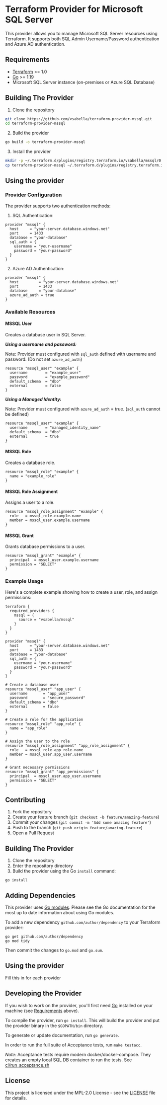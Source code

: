 # Terraform Provider for Microsoft SQL Server

This provider allows you to manage Microsoft SQL Server resources using Terraform. It supports both SQL Admin Username/Password authentication and Azure AD authentication.

## Requirements

- [Terraform](https://www.terraform.io/downloads.html) >= 1.0
- [Go](https://golang.org/doc/install) >= 1.19
- Microsoft SQL Server instance (on-premises or Azure SQL Database)

## Building The Provider

1. Clone the repository
```bash
git clone https://github.com/vsabella/terraform-provider-mssql.git
cd terraform-provider-mssql
```

2. Build the provider
```bash
go build -o terraform-provider-mssql
```

3. Install the provider
```bash
mkdir -p ~/.terraform.d/plugins/registry.terraform.io/vsabella/mssql/0.1.0/darwin_amd64
cp terraform-provider-mssql ~/.terraform.d/plugins/registry.terraform.io/vsabella/mssql/0.1.0/darwin_amd64/
```

## Using the provider

### Provider Configuration

The provider supports two authentication methods:

1. SQL Authentication:
```hcl
provider "mssql" {
  host     = "your-server.database.windows.net"
  port     = 1433
  database = "your-database"
  sql_auth = {
    username = "your-username"
    password = "your-password"
  }
}
```

2. Azure AD Authentication:
```hcl
provider "mssql" {
  host         = "your-server.database.windows.net"
  port         = 1433
  database     = "your-database"
  azure_ad_auth = true
}
```

### Available Resources

#### MSSQL User
Creates a database user in SQL Server.

***Using a username and password:***

Note: Provider must configured with `sql_auth` defined with username and password. (Do not set `azure_ad_auth`)

```hcl
resource "mssql_user" "example" {
  username        = "example_user"
  password        = "example_password"
  default_schema  = "dbo"
  external        = false
}
```

***Using a Managed Identity:***

Note: Provider must configured with `azure_ad_auth` = true. (`sql_auth` cannot be defined)

```hcl
resource "mssql_user" "example" {
  username        = "managed_identity_name"
  default_schema  = "dbo"
  external        = true
}
```

#### MSSQL Role
Creates a database role.

```hcl
resource "mssql_role" "example" {
  name = "example_role"
}
```

#### MSSQL Role Assignment
Assigns a user to a role.

```hcl
resource "mssql_role_assignment" "example" {
  role   = mssql_role.example.name
  member = mssql_user.example.username
}
```

#### MSSQL Grant
Grants database permissions to a user.

```hcl
resource "mssql_grant" "example" {
  principal  = mssql_user.example.username
  permission = "SELECT"
}
```

### Example Usage

Here's a complete example showing how to create a user, role, and assign permissions:

```hcl
terraform {
  required_providers {
    mssql = {
      source = "vsabella/mssql"
    }
  }
}

provider "mssql" {
  host     = "your-server.database.windows.net"
  port     = 1433
  database = "your-database"
  sql_auth = {
    username = "your-username"
    password = "your-password"
  }
}

# Create a database user
resource "mssql_user" "app_user" {
  username       = "app_user"
  password       = "secure_password"
  default_schema = "dbo"
  external       = false
}

# Create a role for the application
resource "mssql_role" "app_role" {
  name = "app_role"
}

# Assign the user to the role
resource "mssql_role_assignment" "app_role_assignment" {
  role   = mssql_role.app_role.name
  member = mssql_user.app_user.username
}

# Grant necessary permissions
resource "mssql_grant" "app_permissions" {
  principal  = mssql_user.app_user.username
  permission = "SELECT"
}
```


## Contributing

1. Fork the repository
2. Create your feature branch (`git checkout -b feature/amazing-feature`)
3. Commit your changes (`git commit -m 'Add some amazing feature'`)
4. Push to the branch (`git push origin feature/amazing-feature`)
5. Open a Pull Request

## Building The Provider

1. Clone the repository
1. Enter the repository directory
1. Build the provider using the Go `install` command:

```shell
go install
```

## Adding Dependencies

This provider uses [Go modules](https://github.com/golang/go/wiki/Modules).
Please see the Go documentation for the most up to date information about using Go modules.

To add a new dependency `github.com/author/dependency` to your Terraform provider:

```shell
go get github.com/author/dependency
go mod tidy
```

Then commit the changes to `go.mod` and `go.sum`.

## Using the provider

Fill this in for each provider

## Developing the Provider

If you wish to work on the provider, you'll first need [Go](http://www.golang.org) installed on your machine (see [Requirements](#requirements) above).

To compile the provider, run `go install`. This will build the provider and put the provider binary in the `$GOPATH/bin` directory.

To generate or update documentation, run `go generate`.

In order to run the full suite of Acceptance tests, run `make testacc`.

*Note:* Acceptance tests require modern docker/docker-compose. They creates an empty local SQL DB container to run the tests.  See [ci/run_acceptance.sh](ci/run_acceptance.sh)


## License

This project is licensed under the MPL-2.0 License - see the [LICENSE](LICENSE) file for details.
